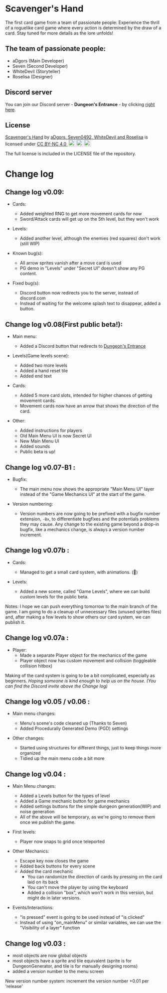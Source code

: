 # Scavenger's Hand
 The first card game from a team of passionate people: Experience the thrill of a roguelike card game where every action is determined by the draw of a card. Stay tuned for more details as the lore unfolds!

## The team of passionate people:
- aDgors (Main Developer)
- Seven (Second Developer)
- WhiteDevil (Storyteller)
- Roselisa (Designer)

## Discord server

You can join our Discord server - **Dungeon's Entrance** - by clicking [right here](https://discord.gg/invite/MBeE9krznG/).

## License

<p xmlns:cc="http://creativecommons.org/ns#" xmlns:dct="http://purl.org/dc/terms/"><a property="dct:title" rel="cc:attributionURL" href="https://github.com/Seven0492/Scavengers-Hand">Scavenger's Hand</a> by <a rel="cc:attributionURL dct:creator" property="cc:attributionName" href="https://scvh.neocities.org/#home">aDgors, Seven0492, WhiteDevil and Roselisa</a> is licensed under <a href="https://creativecommons.org/licenses/by-nc/4.0/?ref=chooser-v1" target="_blank" rel="license noopener noreferrer" style="display:inline-block;">CC BY-NC 4.0 <img style="height:22px!important;margin-left:3px;vertical-align:text-bottom;" src="https://mirrors.creativecommons.org/presskit/icons/cc.svg?ref=chooser-v1" alt=""><img style="height:22px!important;margin-left:3px;vertical-align:text-bottom;" src="https://mirrors.creativecommons.org/presskit/icons/by.svg?ref=chooser-v1" alt=""><img style="height:22px!important;margin-left:3px;vertical-align:text-bottom;" src="https://mirrors.creativecommons.org/presskit/icons/nc.svg?ref=chooser-v1" alt=""></a></p> 

The full license is included in the LICENSE file of the repository.

# Change log


## Change log v0.09:

- Cards:
	- Added weighted RNG to get more movement cards for now
	- Sword/Attack cards will get up on the 5th level, but they won't work

- Levels:
	- Added another level, although the enemies (red squares) don't work (still WIP)
	
- Known bug(s):
	- All arrow sprites vanish after a move card is used
	- PG demo in "Levels" under "Secret UI" doesn't show any PG content.

- Fixed bug(s):
	- Discord button now redirects you to the server, instead of discord.com
	- Instead of waiting for the welcome splash text to disappear, added a button.


## Change log v0.08(First public beta!):

- Main menu:
	- Added a Discord button that redirects to [Dungeon's Entrance](https://discord.gg/invite/MBeE9krznG/)

- Levels(Game levels scene):
	- Added two more levels
	- Added a hand reset tile
	- Added end text

- Cards:
	- Added 5 more card slots, intended for higher chances of getting movement cards.
	- Movement cards now have an arrow that shows the direction of the card.

- Other:
	- Added instructions for players
	- Old Main Menu UI is now Secret UI
	- New Main Menu UI
	- Added sounds
	- Public beta is up!

## Change log v0.07-B1 :

- Bugfix:
	- The main menu now shows the appropriate "Main Menu UI" layer instead of the "Game Mechanics UI" at the start of the game.

- Version numbering:
	- Version numbers are now going to be prefixed with a bugfix number extension, `-Bx`, to differentiate bugfixes and the potentials problems they may cause. Any change to the existing game beyond a drop-in bugfix, like a mechanics change, is always a version number increment.

## Change log v0.07b :

- Cards:
	- Managed to get a small card system, with animations. (:tada:)

- Levels:
	- Added a new scene, called "Game Levels", where we can build custom levels for the public beta.

Notes: I hope we can push everything tomorrow to the main branch of the game. I am going to do a cleanup of unnecessary files (unused sprites files) and, after making a few levels to show others our card system, we can publish it.

## Change log v0.07a :

- Player:
	- Made a separate Player object for the mechanics of the game
	- Player object now has custom movement and collision (toggleable collision hitbox)

Making of the card system is going to be a bit complicated, especially as beginners. *Hoping someone is kind enough to help us on the house. (You can find the Discord invite above the Change log)* 

## Change log v0.05 / v0.06 :

- Main menu changes:
	- Menu's scene's code cleaned up (Thanks to Seven)
	- Added Procedurally Generated Demo (PGD) settings

- Other changes:
	- Started using structures for different things, just to keep things more organized
	- Tidied up the main menu code a bit more
	


## Change log v0.04 :

- Main Menu changes:
	- Added a Levels button for the types of level
	- Added a Game mechanic button for game mechanics
	- Added settings buttons for the simple dungeon generation(WIP) and noise generation
	- All of the above will be temporary, as we're going to remove them once we publish the game.

- First levels:
	- Player now snaps to grid once teleported

- Other Mechanics:
	- Escape key now closes the game
	- Added back buttons for every scene
	- Added the card mechanic
		- You can randomize the direction of cards by pressing on the card laid on its back
		- You can't move the player by using the keyboard
		- Added a collision "box", which won't work in this version, but might do in later versions.
	
- Events/Interactions:
	- "is pressed" event is going to be used instead of "is clicked"
	- Instead of using "on_mainMenu" or similar variables, we can use the "Visibility of a layer" function

## Change log v0.03 :

  -  most objects are now global objects
  -  most objects have a sprite and tile equivalent (sprite is for DungeonGenerator, and tile is for manually designing rooms)
  -  added a version number to the menu screen

New version number system: increment the version number +0.01 per 'release'
